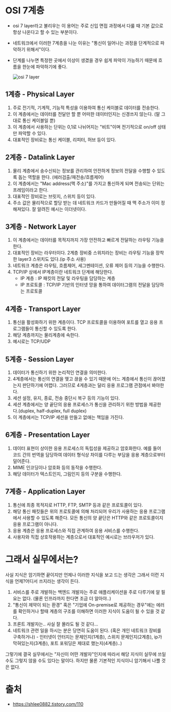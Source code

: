 # OSI 7계층
- osi 7 layer라고 불리우는 이 용어는 주로 신입 면접 과정에서 다룰 때 기본 값으로 항상 나온다고 할 수 있는 부분이다.
- 네트워크에서 이러한 7계층을 나눈 이유는 "통신이 일어나는 과정을 단계적으로 파악하기 위해서"이다.
- 단계를 나누면 특정한 곳에서 이상이 생겼을 경우 쉽게 파악이 가능하기 때문에 흐름을 한눈에 파악하기에 좋다.


  ![osi 7 layer](https://user-images.githubusercontent.com/79314815/181797269-fa93a321-e434-452f-9df0-216725504ac8.png)

## 1계층 - Physical Layer
1. 주로 전기적, 기계적, 기능적 특성을 이용하여 통신 케이블로 데이터를 전송한다.
2. 이 계층에서는 데이터를 전달만 할 뿐 어떠한 데이터인지는 신경쓰지 않는다. (말 그대로 통신 케이블일 뿐)
3. 이 계층에서 사용하는 단위는 0,1로 나뉘어지는 "비트"이며 전기적으로 on/off 상태만 파악할 수 있다.
4. 대표적인 장비로는 통신 케이블, 리피터, 허브 등이 있다.

## 2계층 - Datalink Layer
1. 물리 계층에서 송수신되는 정보를 관리하여 안전하게 정보의 전달을 수행할 수 있도록 돕는 역할을 한다. (에러검출/재전송/흐름제어)
2. 이 계층에서는 "Mac address(맥 주소)"를 가지고 통신하게 되며 전송되는 단위는 프레임이라고 한다.
3. 대표적인 장비로는 브릿지, 스위치 등이 있다.
4. 주소 값은 물리적으로 할당 받는 데 네트워크 카드가 만들어질 때 맥 주소가 이미 정해져있다. 잘 알려진 예시는 이더넷이다.

## 3계층 - Network Layer
1. 이 계층에서는 데이터를 목적지까지 가장 안전하고 빠르게 전달하는 라우팅 기능을 한다.
2. 대표적인 장비는 라우터이다. 2계층 장비중 스위치라는 장비는 라우팅 기능을 장착한 layer3 스위치도 있다.(ip 주소 사용)
3. 네트워크 계층은 라우팅, 흐름제어, 세그멘테이션, 오류 제어 등의 기능을 수행한다.
4. TCP/IP 상에서 IP계층이란 네트워크 단계에 해당한다.
   - IP 계층 : IP 패킷의 전달 및 라우팅을 담당하는 계층
   - IP 프로토콜 : TCP/IP 기반의 인터넷 망을 통하여 데이터그램의 전달을 담당하는 프로토콜

## 4계층 - Transport Layer
1. 통신을 활성화하기 위한 계층이다. TCP 프로토콜을 이용하여 포트를 열고 응용 프로그램들이 통신할 수 있도록 한다.
2. 해당 계층까지는 물리계층에 속한다.
3. 예시로는 TCP/UDP

## 5계층 - Session Layer
1. 데이터가 통신하기 위한 논리적인 연결을 의미한다.
2. 4계층에서는 통신의 연결을 맺고 끊을 수 있기 때문에 어느 계층에서 통신이 끊어졌는지 판단하기에 어렵다. 그러므로 4게층과는 달리 응용 프로그램 관점에서 봐야한다.
3. 세션 설정, 유지, 종료, 전송 중단시 복구 등의 기능이 있다.
4. 세션 계층에서는 양 끝단의 응용 프로세스가 통신을 관리하기 위한 방법을 제공한다.(duplex, half-duplex, full duplex)
5. 이 계층에서는 TCP/IP 세션을 만들고 없애는 책임을 가진다.

## 6계층 - Presentation Layer
1. 데이터 표현이 상이한 응용 프로세스의 독립성을 제공하고 암호화한다. 예를 들어 코드 간의 번역을 담당하여 데이터 형식상 차이를 다루는 부담을 응용 계층으로부터 덜어준다.
2. MIME 인코딩이나 암호화 등의 동작을 수행한다.
3. 해당 데이터가 텍스트인지, 그림인지 등의 구분을 수행한다.

## 7계층 - Application Layer
1. 통신에 최종 목적지로 HTTP, FTP, SMTP 등과 같은 프로토콜이 있다.
2. 해당 통신 패킷들은 위의 프로토콜에 의해 처리되어 우리가 사용하는 응용 프로그램에서 사용할 수 있도록 해준다. 모든 통신의 양 끝단은 HTTP와 같은 프로토콜이지 응용 프로그램이 아니다.
3. 응용 계층은 응용 프로세스와 직접 관계하여 응용 서비스를 수행한다.
4. 사용자와 직접 상호작용하는 계층으로서 대표적인 예시로는 브라우저가 있다.



# 그래서 실무에서는?
사실 지식은 암기하면 끝이지만 언제나 이러한 지식을 보고 드는 생각은 그래서 이런 지식을 언제?어디서 쓰지라는 생각이 든다. 
1. 서비스를 주로 개발하는 백엔드 개발자는 주로 애플리케이션을 주로 다루기에 알 필요는 없다. (물론 인프라까지 한다면 조금 더 알아야..)
2. "통신이 제약이 되는 환경" 혹은 "기업에 On-premise로 제공하는 경우"에는 에러를 확인하거나 할때 계층의 구조를 이해하면 이러한 지식이 도움이 될 수 있을 것 같다.
3. 프론트 개발자는.. 사실 잘 몰라도 될 것 같다...
4. 네트워크 관련 일을 하시는 분은 당연히 도움이 된다. (혹은 개인 네트워크 장비를 구축하거나) - 인터넷이 안터지는 문제인지(1계층), 스위치 문제인지(2계층), ip가 막혀있는지(3계층), 포트 포워딩은 제대로 했는지(4계층)..)

그렇기에 결국 실무에서는 "자신이 어떤 개발자"인지에 따라서 해당 지식이 실무에 쓰일 수도 그렇지 않을 수도 있다는 말이다.
하지만 물론 기본적인 지식이니 암기해서 나쁠 것은 없다.


# 출처
- https://shlee0882.tistory.com/110
